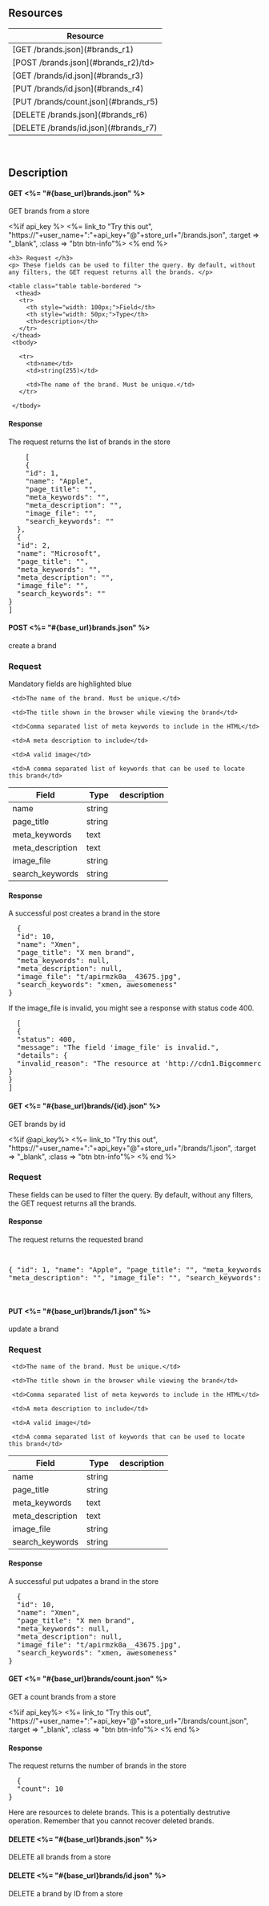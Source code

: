 ## Resources
<table class="table table-bordered ">
  <thead>
   <tr>
     <th>Resource</th>
   </tr>
 </thead>
 <tbody>
   <tr>
     <td>[GET /brands.json](#brands_r1)</td>
     
   </tr>
   <tr>
     <td>[POST /brands.json](#brands_r2)/td>
     
   </tr>
   <tr>
     <td>[GET /brands/id.json](#brands_r3)</td>
     
   </tr>
   <tr>
     <td>[PUT /brands/id.json](#brands_r4)</td>
     
   </tr>
   <tr>
     <td>[PUT /brands/count.json](#brands_r5)</td>
     
   </tr>
   <tr>
     <td>[DELETE /brands.json](#brands_r6)</td>
     
   </tr>
   <tr>
     <td>[DELETE /brands/id.json](#brands_r7)</td>
     
   </tr>
   
 </tbody>
</table>
   
   
   
   <br/>
   <h2>Description</h3>
    <h4 id="brands_r1"><span class="label label-info">GET </span> <%= "#{base_url}brands.json" %></h4>
    <p>GET brands from a store</p>
    <%if api_key %>
    <%= link_to "Try this out", "https://"+user_name+":"+api_key+"@"+store_url+"/brands.json", :target => "_blank", :class => "btn btn-info"%>
    <% end %>
    <!-- <h4>{GET,PUT,DELETE} store/api/v2/brands/id.json</h4> -->

    <h3> Request </h3>
    <p> These fields can be used to filter the query. By default, without any filters, the GET request returns all the brands. </p>

    <table class="table table-bordered ">
      <thead>
       <tr>
         <th style="width: 100px;">Field</th>
         <th style="width: 50px;">Type</th>
         <th>description</th>
       </tr>
     </thead>
     <tbody>
       
       <tr>
         <td>name</td>
         <td>string(255)</td>
         
         <td>The name of the brand. Must be unique.</td>
       </tr>
       
     </tbody>
   </table>
   <h4> Response </h4>
   
   <p> The request returns the list of brands in the store </p>
   <pre class="prettyprint">
    [
    {
    "id": 1,
    "name": "Apple",
    "page_title": "",
    "meta_keywords": "",
    "meta_description": "",
    "image_file": "",
    "search_keywords": ""
  },
  {
  "id": 2,
  "name": "Microsoft",
  "page_title": "",
  "meta_keywords": "",
  "meta_description": "",
  "image_file": "",
  "search_keywords": ""
}
]
</pre>


<h4 id="brands_r2"><span class="label label-success">POST </span> <%= "#{base_url}brands.json" %></h4>
<p>create a brand</p>

<h3> Request </h3>
<p> Mandatory fields are highlighted blue </p>

<table class="table table-bordered">
  <thead>
   <tr>
     <th style="width: 100px;">Field</th>
     <th style="width: 50px;">Type</th>
     <th>description</th>
   </tr>
 </thead>
 <tbody>
   
   <tr class="mandatory">
     <td >name</td>
     <td>string</td>
     
     <td>The name of the brand. Must be unique.</td>
   </tr>
   <tr>
     <td>page_title</td>
     <td>string</td>
     
     <td>The title shown in the browser while viewing the brand</td>
   </tr>
   <tr>
     <td>meta_keywords</td>
     <td>text</td>
     
     <td>Comma separated list of meta keywords to include in the HTML</td>
   </tr>
   <tr>
     <td>meta_description</td>
     <td>text</td>
     
     <td>A meta description to include</td>
   </tr>
   <tr class="mandatory">
     <td >image_file</td>
     <td>string</td>
     
     <td>A valid image</td>
   </tr>
   <tr>
     <td>search_keywords</td>
     <td>string</td>
     
     <td>A comma separated list of keywords that can be used to locate this brand</td>
   </tr>
   
 </tbody>
</table>
<h4> Response </h4>
<p> A successful post creates a brand in the store </p>
<pre class="prettyprint">
  {
  "id": 10,
  "name": "Xmen",
  "page_title": "X men brand",
  "meta_keywords": null,
  "meta_description": null,
  "image_file": "t/apirmzk0a__43675.jpg",
  "search_keywords": "xmen, awesomeness"
}
</pre>
<p> If the image_file is invalid, you might see a response with status code 400. </p>
<pre class="prettyprint">
  [
  {
  "status": 400,
  "message": "The field 'image_file' is invalid.",
  "details": {
  "invalid_reason": "The resource at 'http://cdn1.Bigcommerce.com/server800/1vbhafz/products/28/images/6/overview_hero__21040.1349822426.1280.1280.jpg' could not be downloaded and may be invalid."
}
}
]
</pre>
<h4 id="brands_r3"><span class="label label-info">GET </span> <%= "#{base_url}brands/{id}.json" %></h4>
<p>GET brands by id</p>
<%if @api_key%>
<%= link_to "Try this out", "https://"+user_name+":"+api_key+"@"+store_url+"/brands/1.json", :target => "_blank", :class => "btn btn-info"%>
<% end %>
<!-- <h4>{GET,PUT,DELETE} store/api/v2/brands/id.json</h4> -->

<h3> Request </h3>
<p> These fields can be used to filter the query. By default, without any filters, the GET request returns all the brands. </p>

<h4> Response </h4>


<p> The request returns the requested brand </p>
<pre class="prettyprint">
  
  {
  "id": 1,
  "name": "Apple",
  "page_title": "",
  "meta_keywords": "",
  "meta_description": "",
  "image_file": "",
  "search_keywords": ""
}

</pre>
<h4 id="brands_r4"><span class="label label-warning">PUT </span> <%= "#{base_url}brands/1.json" %></h4>
<p>update a brand</p>

<h3> Request </h3>


<table class="table table-bordered">
  <thead>
   <tr>
     <th style="width: 100px;">Field</th>
     <th style="width: 50px;">Type</th>
     <th>description</th>
   </tr>
 </thead>
 <tbody>
   
   <tr class="">
     <td >name</td>
     <td>string</td>
     
     <td>The name of the brand. Must be unique.</td>
   </tr>
   <tr>
     <td>page_title</td>
     <td>string</td>
     
     <td>The title shown in the browser while viewing the brand</td>
   </tr>
   <tr>
     <td>meta_keywords</td>
     <td>text</td>
     
     <td>Comma separated list of meta keywords to include in the HTML</td>
   </tr>
   <tr>
     <td>meta_description</td>
     <td>text</td>
     
     <td>A meta description to include</td>
   </tr>
   <tr class="">
     <td >image_file</td>
     <td>string</td>
     
     <td>A valid image</td>
   </tr>
   <tr>
     <td>search_keywords</td>
     <td>string</td>
     
     <td>A comma separated list of keywords that can be used to locate this brand</td>
   </tr>
   
 </tbody>
</table>
<h4> Response </h4>
<p> A successful put udpates a brand in the store </p>
<pre class="prettyprint">
  {
  "id": 10,
  "name": "Xmen",
  "page_title": "X men brand",
  "meta_keywords": null,
  "meta_description": null,
  "image_file": "t/apirmzk0a__43675.jpg",
  "search_keywords": "xmen, awesomeness"
}
</pre>

<h4 id="brands_r5"><span class="label label-info">GET </span> <%= "#{base_url}brands/count.json" %></h4>
<p>GET a count brands from a store</p>
<%if api_key%>
<%= link_to "Try this out", "https://"+user_name+":"+api_key+"@"+store_url+"/brands/count.json", :target => "_blank", :class => "btn btn-info"%>
<% end %>
<!-- <h4>{GET,PUT,DELETE} store/api/v2/brands/id.json</h4> -->


<h4> Response </h4>


<p> The request returns the number of brands in the store </p>
<pre class="prettyprint">
  {
  "count": 10
}
</pre>
<p> Here are resources to delete brands. This is a potentially destrutive operation. Remember that you cannot recover deleted brands. </p>
<h4 id="brands_r6"><span class="label label-important">DELETE </span> <%= "#{base_url}brands.json" %></h4>
<p>DELETE all brands from a store</p>
<h4 id="brands_r7"><span class="label label-important">DELETE </span> <%= "#{base_url}brands/id.json" %></h4>
<p>DELETE a brand by ID from a store</p>